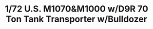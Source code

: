 ---
layout: product
title: "1/72 U.S.  M1070&M1000 w/D9R 70 Ton Tank Transporter w/Bulldozer"
price: "7000" 
desc: "Maketa"
img_path: "/assets/img/TAKO5002.webp"
brand: "N/A"
available: false
special_offer: false
new: false
soon: false
cat: "010000"
subcat: "010200"
subsubcat: "0N/A"
sifra: "TAKO5002"
popular: false
---